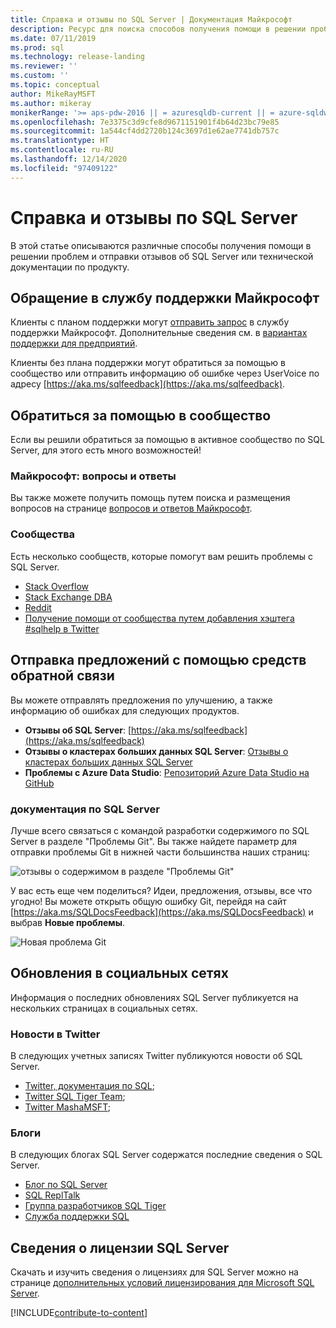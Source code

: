 ```yaml
---
title: Справка и отзывы по SQL Server | Документация Майкрософт
description: Ресурс для поиска способов получения помощи в решении проблем и отправки отзывов о продукте или технической документации SQL Server.
ms.date: 07/11/2019
ms.prod: sql
ms.technology: release-landing
ms.reviewer: ''
ms.custom: ''
ms.topic: conceptual
author: MikeRayMSFT
ms.author: mikeray
monikerRange: '>= aps-pdw-2016 || = azuresqldb-current || = azure-sqldw-latest || >= sql-server-2016 || >= sql-server-linux-2017'
ms.openlocfilehash: 7e3375c3d9cfe8d9671151901f4b64d23bc79e85
ms.sourcegitcommit: 1a544cf4dd2720b124c3697d1e62ae7741db757c
ms.translationtype: HT
ms.contentlocale: ru-RU
ms.lasthandoff: 12/14/2020
ms.locfileid: "97409122"
---
```

# <a name="sql-server-help-and-feedback"></a>Справка и отзывы по SQL Server

В этой статье описываются различные способы получения помощи в решении проблем и отправки отзывов об SQL Server или технической документации по продукту. 

## <a name="contact-microsoft-support"></a>Обращение в службу поддержки Майкрософт

Клиенты с планом поддержки могут [отправить запрос](https://support.microsoft.com/hub/4343728/support-for-business) в службу поддержки Майкрософт.  Дополнительные сведения см. в [вариантах поддержки для предприятий](https://support.microsoft.com/help/4341255/support-for-business). 

Клиенты без плана поддержки могут обратиться за помощью в сообщество или отправить информацию об ошибке через UserVoice по адресу [https://aka.ms/sqlfeedback](https://aka.ms/sqlfeedback).

## <a name="ask-community-for-help"></a>Обратиться за помощью в сообщество

Если вы решили обратиться за помощью в активное сообщество по SQL Server, для этого есть много возможностей!

### <a name="microsoft-q--a"></a>Майкрософт: вопросы и ответы

Вы также можете получить помощь путем поиска и размещения вопросов на странице [вопросов и ответов Майкрософт](/answers/products/sql-server).

### <a name="communities"></a>Сообщества

Есть несколько сообществ, которые помогут вам решить проблемы с SQL Server. 

- [Stack Overflow](https://stackoverflow.com/questions/tagged/sql-server)
- [Stack Exchange DBA](https://dba.stackexchange.com/questions/tagged/sql-server)
- [Reddit](https://www.reddit.com/r/SQLServer/)
- [Получение помощи от сообщества путем добавления хэштега #sqlhelp в Twitter](https://twitter.com/hashtag/sqlhelp?src=hash) 
 
## <a name="feedback-suggestions"></a>Отправка предложений с помощью средств обратной связи

Вы можете отправлять предложения по улучшению, а также информацию об ошибках для следующих продуктов.

- **Отзывы об SQL Server**: [https://aka.ms/sqlfeedback](https://aka.ms/sqlfeedback)
- **Отзывы о кластерах больших данных SQL Server**: [Отзывы о кластерах больших данных SQL Server](https://aka.ms/sql-server-bdc-feedback)
- **Проблемы с Azure Data Studio**: [Репозиторий Azure Data Studio на GitHub](https://github.com/microsoft/azuredatastudio/issues)
 

###  <a name="sql-server-documentation"></a>документация по SQL Server

Лучше всего связаться с командой разработки содержимого по SQL Server в разделе "Проблемы Git". Вы также найдете параметр для отправки проблемы Git в нижней части большинства наших страниц: 

![отзывы о содержимом в разделе "Проблемы Git"](media/sql-server-get-help/git-issues.png)

У вас есть еще чем поделиться? Идеи, предложения, отзывы, все что угодно! Вы можете открыть общую ошибку Git, перейдя на сайт [https://aka.ms/SQLDocsFeedback](https://aka.ms/SQLDocsFeedback) и выбрав **Новые проблемы**. 

![Новая проблема Git](media/sql-server-get-help/new-git-issue.png)

## <a name="social-media-updates"></a>Обновления в социальных сетях

Информация о последних обновлениях SQL Server публикуется на нескольких страницах в социальных сетях. 

### <a name="updates-via-twitter"></a>Новости в Twitter

В следующих учетных записях Twitter публикуются новости об SQL Server. 

- [Twitter, документация по SQL](https://twitter.com/sqldocs);
- [Twitter SQL Tiger Team](https://twitter.com/mssqltiger);
- [Twitter MashaMSFT](https://twitter.com/mashamsft);
 
### <a name="blogs"></a>Блоги

В следующих блогах SQL Server содержатся последние сведения о SQL Server. 

- [Блог по SQL Server](https://cloudblogs.microsoft.com/sqlserver/)
- [SQL ReplTalk](https://blogs.msdn.microsoft.com/repltalk/)
- [Группа разработчиков SQL Tiger](/archive/blogs/sql_server_team/)
- [Служба поддержки SQL](https://techcommunity.microsoft.com/t5/SQL-Server-Support/bg-p/SQLServerSupport/)


## <a name="sql-server-license-information"></a>Сведения о лицензии SQL Server

Скачать и изучить сведения о лицензиях для SQL Server можно на странице [дополнительных условий лицензирования для Microsoft SQL Server](https://www.microsoft.com/download/details.aspx?id=39299). 


[!INCLUDE[contribute-to-content](../includes/paragraph-content/contribute-to-content.md)]